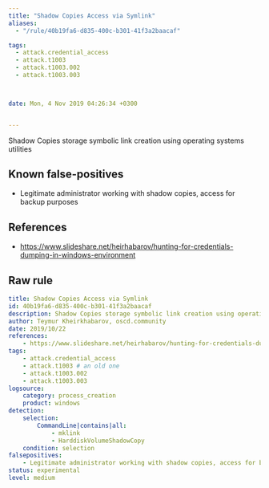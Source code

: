 ```yaml
---
title: "Shadow Copies Access via Symlink"
aliases:
  - "/rule/40b19fa6-d835-400c-b301-41f3a2baacaf"

tags:
  - attack.credential_access
  - attack.t1003
  - attack.t1003.002
  - attack.t1003.003



date: Mon, 4 Nov 2019 04:26:34 +0300


---
```


Shadow Copies storage symbolic link creation using operating systems utilities

<!--more-->


## Known false-positives

* Legitimate administrator working with shadow copies, access for backup purposes



## References

* https://www.slideshare.net/heirhabarov/hunting-for-credentials-dumping-in-windows-environment


## Raw rule
```yaml
title: Shadow Copies Access via Symlink
id: 40b19fa6-d835-400c-b301-41f3a2baacaf
description: Shadow Copies storage symbolic link creation using operating systems utilities
author: Teymur Kheirkhabarov, oscd.community
date: 2019/10/22
references:
    - https://www.slideshare.net/heirhabarov/hunting-for-credentials-dumping-in-windows-environment
tags:
    - attack.credential_access
    - attack.t1003 # an old one
    - attack.t1003.002
    - attack.t1003.003
logsource:
    category: process_creation
    product: windows
detection:
    selection:
        CommandLine|contains|all:
            - mklink
            - HarddiskVolumeShadowCopy
    condition: selection
falsepositives:
    - Legitimate administrator working with shadow copies, access for backup purposes
status: experimental
level: medium

```
